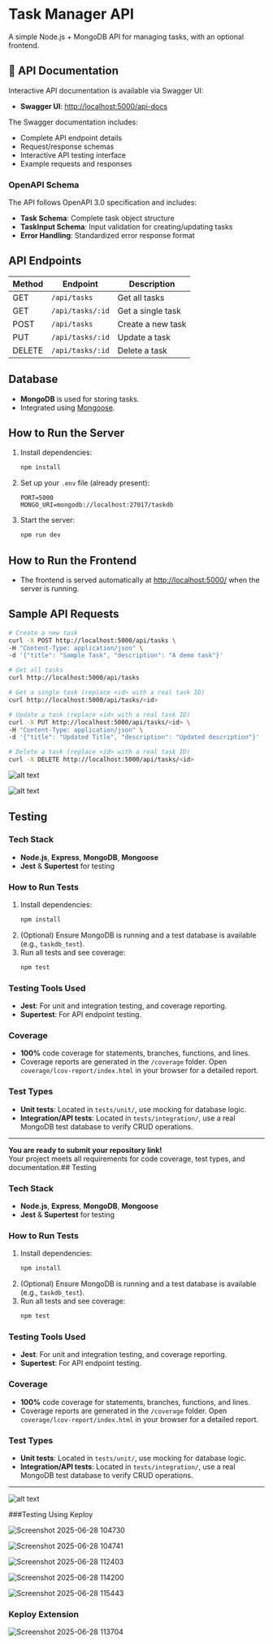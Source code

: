 # Task Manager API

A simple Node.js + MongoDB API for managing tasks, with an optional frontend.

## 📖 API Documentation

Interactive API documentation is available via Swagger UI:

- **Swagger UI**: [http://localhost:5000/api-docs](http://localhost:5000/api-docs)

The Swagger documentation includes:
- Complete API endpoint details
- Request/response schemas
- Interactive API testing interface
- Example requests and responses

### OpenAPI Schema

The API follows OpenAPI 3.0 specification and includes:
- **Task Schema**: Complete task object structure
- **TaskInput Schema**: Input validation for creating/updating tasks
- **Error Handling**: Standardized error response format

##  API Endpoints

| Method | Endpoint           | Description            |
|--------|--------------------|------------------------|
| GET    | `/api/tasks`       | Get all tasks          |
| GET    | `/api/tasks/:id`   | Get a single task      |
| POST   | `/api/tasks`       | Create a new task      |
| PUT    | `/api/tasks/:id`   | Update a task          |
| DELETE | `/api/tasks/:id`   | Delete a task          |

##  Database

- **MongoDB** is used for storing tasks.
- Integrated using [Mongoose](https://mongoosejs.com/).

##  How to Run the Server

1. Install dependencies:
   ```sh
   npm install
   ```
2. Set up your `.env` file (already present):
   ```
   PORT=5000
   MONGO_URI=mongodb://localhost:27017/taskdb
   ```
3. Start the server:
   ```sh
   npm run dev
   ```

##  How to Run the Frontend 

- The frontend is served automatically at [http://localhost:5000/](http://localhost:5000/) when the server is running.

##  Sample API Requests

```sh
# Create a new task
curl -X POST http://localhost:5000/api/tasks \
-H "Content-Type: application/json" \
-d '{"title": "Sample Task", "description": "A demo task"}'

# Get all tasks
curl http://localhost:5000/api/tasks

# Get a single task (replace <id> with a real task ID)
curl http://localhost:5000/api/tasks/<id>

# Update a task (replace <id> with a real task ID)
curl -X PUT http://localhost:5000/api/tasks/<id> \
-H "Content-Type: application/json" \
-d '{"title": "Updated Title", "description": "Updated description"}'

# Delete a task (replace <id> with a real task ID)
curl -X DELETE http://localhost:5000/api/tasks/<id>
```
![alt text](image-2.png)


![alt text](image-3.png)

##  Testing

### Tech Stack
- **Node.js**, **Express**, **MongoDB**, **Mongoose**
- **Jest** & **Supertest** for testing

### How to Run Tests

1. Install dependencies:
   ```sh
   npm install
   ```
2. (Optional) Ensure MongoDB is running and a test database is available (e.g., `taskdb_test`).
3. Run all tests and see coverage:
   ```sh
   npm test
   ```

### Testing Tools Used
- **Jest**: For unit and integration testing, and coverage reporting.
- **Supertest**: For API endpoint testing.

### Coverage
- **100%** code coverage for statements, branches, functions, and lines.
- Coverage reports are generated in the `/coverage` folder. Open `coverage/lcov-report/index.html` in your browser for a detailed report.

### Test Types
- **Unit tests**: Located in `tests/unit/`, use mocking for database logic.
- **Integration/API tests**: Located in `tests/integration/`, use a real MongoDB test database to verify CRUD operations.

---

**You are ready to submit your repository link!**  
Your project meets all requirements for code coverage, test types, and documentation.##  Testing

### Tech Stack
- **Node.js**, **Express**, **MongoDB**, **Mongoose**
- **Jest** & **Supertest** for testing

### How to Run Tests

1. Install dependencies:
   ```sh
   npm install
   ```
2. (Optional) Ensure MongoDB is running and a test database is available (e.g., `taskdb_test`).
3. Run all tests and see coverage:
   ```sh
   npm test
   ```

### Testing Tools Used
- **Jest**: For unit and integration testing, and coverage reporting.
- **Supertest**: For API endpoint testing.

### Coverage
- **100%** code coverage for statements, branches, functions, and lines.
- Coverage reports are generated in the `/coverage` folder. Open `coverage/lcov-report/index.html` in your browser for a detailed report.

### Test Types
- **Unit tests**: Located in `tests/unit/`, use mocking for database logic.
- **Integration/API tests**: Located in `tests/integration/`, use a real MongoDB test database to verify CRUD operations.

---
![alt text](image-4.png)

###Testing Using Keploy

![Screenshot 2025-06-28 104730](https://github.com/user-attachments/assets/df1d2dec-15a8-4e5f-8191-a92c0783ebc6)

![Screenshot 2025-06-28 104741](https://github.com/user-attachments/assets/5ea9e962-405c-4078-a25d-52bac9e8b4fa)

![Screenshot 2025-06-28 112403](https://github.com/user-attachments/assets/221b0294-3b0d-4349-92a4-f6ca65d3e637)

![Screenshot 2025-06-28 114200](https://github.com/user-attachments/assets/d8efc734-e056-499e-873a-69f4a90a0b5f)

![Screenshot 2025-06-28 115443](https://github.com/user-attachments/assets/95c5cea0-3ca8-475f-9972-68ddfb590961)

### Keploy Extension
![Screenshot 2025-06-28 113704](https://github.com/user-attachments/assets/d5952ec9-ab92-468e-bd7f-c7a2cf486b5b)







